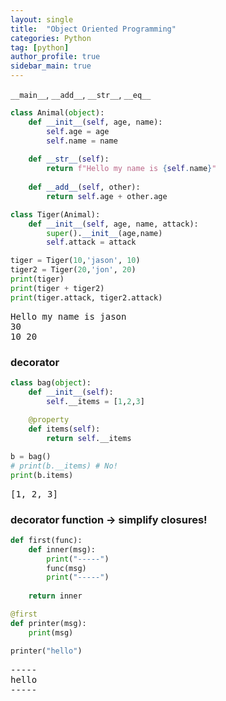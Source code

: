 ```yaml
---
layout: single
title:  "Object Oriented Programming"
categories: Python
tag: [python]
author_profile: true
sidebar_main: true
---
```


<head>
  <style>
    table.dataframe {
      white-space: normal;
      width: 100%;
      height: 240px;
      display: block;
      overflow: auto;
      font-family: Arial, sans-serif;
      font-size: 0.9rem;
      line-height: 20px;
      text-align: center;
      border: 0px !important;
    }

    table.dataframe th {
      text-align: center;
      font-weight: bold;
      padding: 8px;
    }

    table.dataframe td {
      text-align: center;
      padding: 8px;
    }

    table.dataframe tr:hover {
      background: #b8d1f3; 
    }

    .output_prompt {
      overflow: auto;
      font-size: 0.9rem;
      line-height: 1.45;
      border-radius: 0.3rem;
      -webkit-overflow-scrolling: touch;
      padding: 0.8rem;
      margin-top: 0;
      margin-bottom: 15px;
      font: 1rem Consolas, "Liberation Mono", Menlo, Courier, monospace;
      color: $code-text-color;
      border: solid 1px $border-color;
      border-radius: 0.3rem;
      word-break: normal;
      white-space: pre;
    }

  .dataframe tbody tr th:only-of-type {
      vertical-align: middle;
  }

  .dataframe tbody tr th {
      vertical-align: top;
  }

  .dataframe thead th {
      text-align: center !important;
      padding: 8px;
  }

  .page__content p {
      margin: 0 0 0px !important;
  }

  .page__content p > strong {
    font-size: 0.8rem !important;
  }

  </style>
</head>


`__main__`, `__add__`, `__str__`, `__eq__`



```python
class Animal(object):
    def __init__(self, age, name):
        self.age = age
        self.name = name
        
    def __str__(self):
        return f"Hello my name is {self.name}"
    
    def __add__(self, other):
        return self.age + other.age

class Tiger(Animal):
    def __init__(self, age, name, attack):
        super().__init__(age,name)
        self.attack = attack
```


```python
tiger = Tiger(10,'jason', 10)
tiger2 = Tiger(20,'jon', 20)
print(tiger)
print(tiger + tiger2)
print(tiger.attack, tiger2.attack)
```

<pre>
Hello my name is jason
30
10 20
</pre>
### decorator



```python
class bag(object):
    def __init__(self):
        self.__items = [1,2,3]
    
    @property
    def items(self):
        return self.__items
```


```python
b = bag()
# print(b.__items) # No!
print(b.items)
```

<pre>
[1, 2, 3]
</pre>
### decorator function -> simplify closures!



```python
def first(func):
    def inner(msg):
        print("-----")
        func(msg)
        print("-----")
        
    return inner

@first
def printer(msg):
    print(msg)

printer("hello")
```

<pre>
-----
hello
-----
</pre>

```python
```
